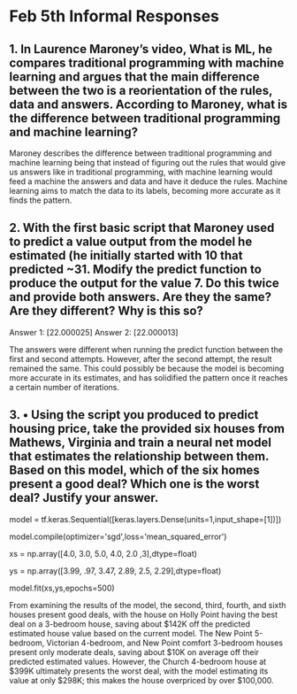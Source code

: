 # Feb 5th Informal Responses

## 1. In Laurence Maroney’s video, What is ML, he compares traditional programming with machine learning and argues that the main difference between the two is a reorientation of the rules, data and answers. According to Maroney, what is the difference between traditional programming and machine learning?

  Maroney describes the difference between traditional programming and machine learning being that instead of figuring out the rules that would give us answers like in traditional programming, with machine learning would feed a machine the answers and data and have it deduce the rules. Machine learning aims to match the data to its labels, becoming more accurate as it finds the pattern.
  
## 2.	With the first basic script that Maroney used to predict a value output from the model he estimated (he initially started with 10 that predicted ~31. Modify the predict function to produce the output for the value 7. Do this twice and provide both answers. Are they the same? Are they different? Why is this so?

Answer 1: [22.000025]
Answer 2: [22.000013]

  The answers were different when running the predict function between the first and second attempts. However, after the second attempt, the result remained the same. This could possibly be because the model is becoming more accurate in its estimates, and has solidified the pattern once it reaches a certain number of iterations.

## 3. •	Using the script you produced to predict housing price, take the provided six houses from Mathews, Virginia and train a neural net model that estimates the relationship between them. Based on this model, which of the six homes present a good deal? Which one is the worst deal? Justify your answer.


model = tf.keras.Sequential([keras.layers.Dense(units=1,input_shape=[1])])

model.compile(optimizer='sgd',loss='mean_squared_error')

xs = np.array([4.0, 3.0, 5.0, 4.0, 2.0 ,3],dtype=float)

ys = np.array([3.99, .97, 3.47, 2.89, 2.5, 2.29],dtype=float)

model.fit(xs,ys,epochs=500)

  From examining the results of the model, the second, third, fourth, and sixth houses present good deals, with the house on Holly Point having the best deal on a 3-bedroom house, saving about $142K off the predicted estimated house value based on the current model. The New Point 5-bedroom, Victorian 4-bedroom, and New Point comfort 3-bedroom houses present only moderate deals, saving about $10K on average off their predicted estimated values. However, the Church 4-bedroom house at $399K ultimately presents the worst deal, with the model estimating its value at only $298K; this makes the house overpriced by over $100,000.
